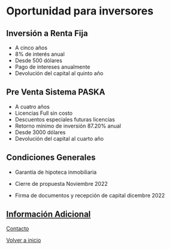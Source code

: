 # Oportunidad para inversores

## Inversión a Renta Fija
* A cinco años
* 8% de interés anual
* Desde 500 dólares
* Pago de intereses anualmente
* Devolución del capital al quinto año

## Pre Venta Sistema PASKA
* A cuatro años
* Licencias Full sin costo
* Descuentos especiales futuras licencias 
* Retorno mínimo de inversión 87.20% anual
* Desde 3000 dólares
* Devolución del capital al cuarto año

## Condiciones Generales 
* Garantía de hipoteca inmobiliaria

* Cierre de propuesta Noviembre 2022

* Firma de documentos y recepción de capital dicembre 2022


## [Información Adicional](./InfoAdicOportunidad.md)

[Contacto](./Contacto.md) 

[Volver a inicio](./README.md) 
